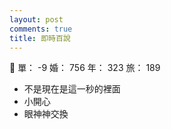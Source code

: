 ```yaml
---
layout: post
comments: true
title: 即時百說
---
```


:no_good: 單： -9 婚： 756 年： 323 旅： 189

- 不是現在是這一秒的裡面
- 小開心
- 眼神神交換

